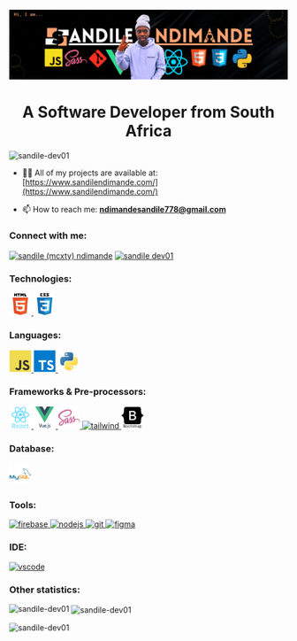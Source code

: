 ![Alt Text](sandile_dev01.gif)

<h1 align="center">A Software Developer from South Africa</h1>

<p align="left"> <img src="https://komarev.com/ghpvc/?username=sandile-dev01&label=Profile%20views&color=0e75b6&style=flat" alt="sandile-dev01" /> </p>

- 👨‍💻 All of my projects are available at: [https://www.sandilendimande.com/](https://www.sandilendimande.com/)

- 📫 How to reach me: **ndimandesandile778@gmail.com**

<h3 align="left">Connect with me:</h3>
<p align="left">
<a href="https://www.linkedin.com/in/sandilendimande/" target="_blank"><img align="center" src="https://raw.githubusercontent.com/rahuldkjain/github-profile-readme-generator/master/src/images/icons/Social/linked-in-alt.svg" alt="sandile (mcxty) ndimande" height="30" width="40" /></a>
<a href="https://www.youtube.com/@Sandile-Dev01/videos?sub_confirmation=1" target="_blank"><img align="center" src="https://raw.githubusercontent.com/rahuldkjain/github-profile-readme-generator/master/src/images/icons/Social/youtube.svg" alt="sandile dev01" height="30" width="40" /></a>
</p>

<h3 align="left">Technologies:</h3>
<p align="left"> 

  <a href="https://www.w3.org/html/" target="_blank" rel="noreferrer"> <img src="https://raw.githubusercontent.com/devicons/devicon/master/icons/html5/html5-original-wordmark.svg" alt="html5" width="40" height="40"/> </a>  <a href="https://www.w3schools.com/css/" target="_blank" rel="noreferrer"> <img src="https://raw.githubusercontent.com/devicons/devicon/master/icons/css3/css3-original-wordmark.svg" alt="css3" width="40" height="40"/> </a> 
  </p>

<h3 align="left">Languages:</h3>
<p align="left"> 

 
  
   </a>   <a href="https://developer.mozilla.org/en-US/docs/Web/JavaScript" target="_blank" rel="noreferrer"> <img src="https://raw.githubusercontent.com/devicons/devicon/master/icons/javascript/javascript-original.svg" alt="javascript" width="40" height="40"/> </a> <a href="https://www.typescriptlang.org/" target="_blank" rel="noreferrer"> <img src="https://raw.githubusercontent.com/devicons/devicon/master/icons/typescript/typescript-original.svg" alt="typescript" width="40" height="40"/> </a> <a href="https://www.python.org" target="_blank" rel="noreferrer"> <img src="https://raw.githubusercontent.com/devicons/devicon/master/icons/python/python-original.svg" alt="python" width="40" height="40"/> </a>      </p>

<h3 align="left">Frameworks & Pre-processors:</h3>
<p align="left">

  <a href="https://reactjs.org/" target="_blank" rel="noreferrer"> <img src="https://raw.githubusercontent.com/devicons/devicon/master/icons/react/react-original-wordmark.svg" alt="react" width="40" height="40"/> </a> <a href="https://vuejs.org/" target="_blank" rel="noreferrer"> <img src="https://raw.githubusercontent.com/devicons/devicon/master/icons/vuejs/vuejs-original-wordmark.svg" alt="vuejs" width="40" height="40"/> </a> <a href="https://sass-lang.com" target="_blank" rel="noreferrer"> <img src="https://raw.githubusercontent.com/devicons/devicon/master/icons/sass/sass-original.svg" alt="sass" width="40" height="40"/> </a> <a href="https://tailwindcss.com/" target="_blank" rel="noreferrer"> <img src="https://www.vectorlogo.zone/logos/tailwindcss/tailwindcss-icon.svg" alt="tailwind" width="40" height="40"/> </a> <a href="https://getbootstrap.com" target="_blank" rel="noreferrer"> <img src="https://raw.githubusercontent.com/devicons/devicon/master/icons/bootstrap/bootstrap-plain-wordmark.svg" alt="bootstrap" width="40" height="40"/> </a> 

</p>

<h3 align="left">Database:</h3>
<p align="left">
<a href="https://www.mysql.com/" target="_blank" rel="noreferrer"> <img src="https://raw.githubusercontent.com/devicons/devicon/master/icons/mysql/mysql-original-wordmark.svg" alt="mysql" width="40" height="40"/> </a>
</p>

<h3 align="left">Tools:</h3>

<p align="left">
  <a href="https://firebase.google.com/" target="_blank" rel="noreferrer"> <img src="https://www.vectorlogo.zone/logos/firebase/firebase-icon.svg" alt="firebase" width="40" height="40"/> </a>
  <a href="https://nodejs.org/en" target="_blank" rel="noreferrer"> <img src="https://www.vectorlogo.zone/logos/nodejs/nodejs-icon.svg" alt="nodejs" width="40" height="40"/> </a>
  <a href="https://git-scm.com/" target="_blank" rel="noreferrer"> <img src="https://www.vectorlogo.zone/logos/git-scm/git-scm-icon.svg" alt="git" width="40" height="40"/> </a>
  <a href="https://www.figma.com/" target="_blank" rel="noreferrer"> <img src="https://www.vectorlogo.zone/logos/figma/figma-icon.svg" alt="figma" width="40" height="40"/> </a>
</p>

<h3 align="left">IDE:</h3>
<p align="left">
  <a href="https://code.visualstudio.com/docs/" target="_blank" rel="noreferrer"> <img src="https://www.vectorlogo.zone/logos/visualstudio_code/visualstudio_code-icon.svg" alt="vscode" width="40" height="40"/> </a>
</p>

<h3 align="left">Other statistics:</h3>
<p><img align="left" src="https://github-readme-stats.vercel.app/api/top-langs?username=sandile-dev01&show_icons=true&locale=en&layout=compact" alt="sandile-dev01" /></p>

<p>&nbsp;<img align="center" src="https://github-readme-stats.vercel.app/api?username=sandile-dev01&show_icons=true&locale=en" alt="sandile-dev01" /></p>


<p><img align="center" src="https://github-readme-streak-stats.herokuapp.com/?user=sandile-dev01&" alt="sandile-dev01" /></p>
